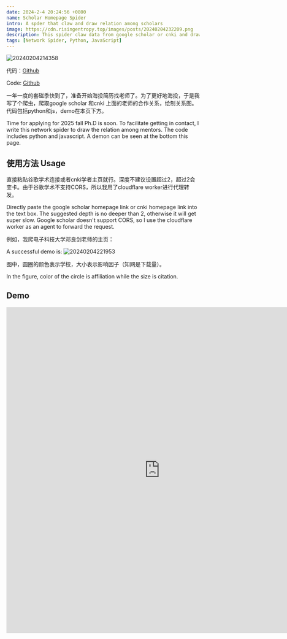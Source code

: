 ```yaml
---
date: 2024-2-4 20:24:56 +0800
name: Scholar Homepage Spider
intro: A spder that claw and draw relation among scholars
image: https://cdn.risingentropy.top/images/posts/20240204232209.png
description: This spider claw data from google scholar or cnki and draw a relation graph among scholars
tags: [Network Spider, Python, JavaScript]
---
```


![20240204214358](https://cdn.risingentropy.top/images/posts/20240204214358.png)

代码：[Github](https://github.com/RisingEntropy/scholar-spider)

Code: [Github](https://github.com/RisingEntropy/scholar-spider)

一年一度的套磁季快到了，准备开始海投简历找老师了。为了更好地海投，于是我写了个爬虫，爬取google scholar 和cnki 上面的老师的合作关系，绘制关系图。代码包括python和js，demo在本页下方。

Time for applying for 2025 fall Ph.D is soon. To facilitate getting in contact, I write this network spider to draw the relation among mentors. The code includes python and javascript. A demon can be seen at the bottom this page.

## 使用方法 Usage
直接粘贴谷歌学术连接或者cnki学者主页就行。深度不建议设置超过2，超过2会变卡。由于谷歌学术不支持CORS，所以我用了cloudflare worker进行代理转发。

Directly paste the google scholar homepage link or cnki homepage link into the text box. The suggested depth is no deeper than 2, otherwise it will get super slow. Google scholar doesn't support CORS, so I use the cloudflare worker as an agent to forward the request.

例如，我爬电子科技大学邓良剑老师的主页：

A successful demo is:
![20240204221953](https://cdn.risingentropy.top/images/posts/20240204221953.png)

图中，圆圈的颜色表示学校，大小表示影响因子（知网是下载量）。

In the figure, color of the circle is affiliation while the size is citation.
## Demo
<iframe src="https://risingentropy.top/single_pages/demo/scholar_spider.html" width="800" height = "850" frameborder="0" marginwidth="0" marginheight="0" scrolling="no" allowfullscreen> </iframe>